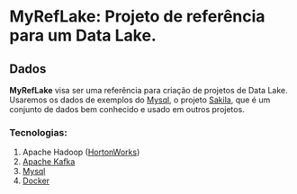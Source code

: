 # MyRefLake: Projeto de referência para um Data Lake.

## Dados
**MyRefLake** visa ser uma referência para criação de projetos de Data Lake. 
Usaremos os dados de exemplos do [Mysql](https://www.mysql.com/ "www.mysql.com"), o projeto [Sakila](https://dev.mysql.com/doc/sakila/en/ "dev.mysql.com/doc/sakila/en/"), que é um conjunto de dados bem conhecido e usado em outros projetos. 

### Tecnologias:
1. Apache Hadoop ([HortonWorks](https://hortonworks.com/ "hortonworks.com"))
1. [Apache Kafka](https://kafka.apache.org/ "kafka.apache.org") 
1. [Mysql](https://www.mysql.com/ "www.mysql.com")
1. [Docker](https://www.docker.com/ "www.docker.com")
